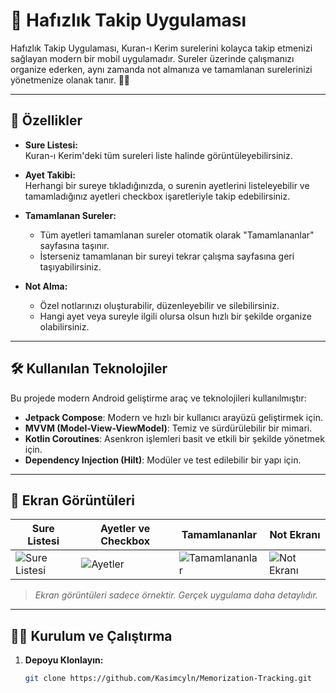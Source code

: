 # 📖 **Hafızlık Takip Uygulaması**

Hafızlık Takip Uygulaması, Kuran-ı Kerim surelerini kolayca takip etmenizi sağlayan modern bir mobil uygulamadır. Sureler üzerinde çalışmanızı organize ederken, aynı zamanda not almanıza ve tamamlanan surelerinizi yönetmenize olanak tanır. 🕌✨

---

## 🚀 **Özellikler**

- **Sure Listesi:**  
  Kuran-ı Kerim'deki tüm sureleri liste halinde görüntüleyebilirsiniz.  

- **Ayet Takibi:**  
  Herhangi bir sureye tıkladığınızda, o surenin ayetlerini listeleyebilir ve tamamladığınız ayetleri checkbox işaretleriyle takip edebilirsiniz.  

- **Tamamlanan Sureler:**  
  - Tüm ayetleri tamamlanan sureler otomatik olarak "Tamamlananlar" sayfasına taşınır.  
  - İsterseniz tamamlanan bir sureyi tekrar çalışma sayfasına geri taşıyabilirsiniz.  

- **Not Alma:**  
  - Özel notlarınızı oluşturabilir, düzenleyebilir ve silebilirsiniz.  
  - Hangi ayet veya sureyle ilgili olursa olsun hızlı bir şekilde organize olabilirsiniz.  

---

## 🛠 **Kullanılan Teknolojiler**

Bu projede modern Android geliştirme araç ve teknolojileri kullanılmıştır:
- **Jetpack Compose**: Modern ve hızlı bir kullanıcı arayüzü geliştirmek için.  
- **MVVM (Model-View-ViewModel)**: Temiz ve sürdürülebilir bir mimari.  
- **Kotlin Coroutines**: Asenkron işlemleri basit ve etkili bir şekilde yönetmek için.  
- **Dependency Injection (Hilt)**: Modüler ve test edilebilir bir yapı için.  

---

## 📱 **Ekran Görüntüleri**

| Sure Listesi | Ayetler ve Checkbox | Tamamlananlar | Not Ekranı |
|--------------|----------------------|---------------|------------|
| ![Sure Listesi](https://via.placeholder.com/150) | ![Ayetler](https://via.placeholder.com/150) | ![Tamamlananlar](https://via.placeholder.com/150) | ![Not Ekranı](https://via.placeholder.com/150) |

> *Ekran görüntüleri sadece örnektir. Gerçek uygulama daha detaylıdır.*

---

## 🧑‍💻 **Kurulum ve Çalıştırma**

1. **Depoyu Klonlayın:**
   ```bash
   git clone https://github.com/Kasimcyln/Memorization-Tracking.git
